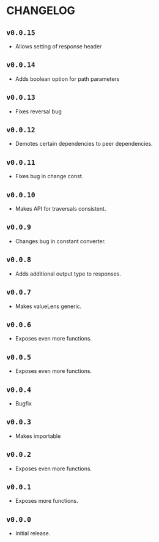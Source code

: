 # CHANGELOG

## `v0.0.15`

* Allows setting of response header

## `v0.0.14`

* Adds boolean option for path parameters

## `v0.0.13`

* Fixes reversal bug

## `v0.0.12`

* Demotes certain dependencies to peer dependencies.

## `v0.0.11`

* Fixes bug in change const.

## `v0.0.10`

* Makes API for traversals consistent.

## `v0.0.9`

* Changes bug in constant converter.

## `v0.0.8`

* Adds additional output type to responses.

## `v0.0.7`

* Makes valueLens generic.

## `v0.0.6`

* Exposes even more functions.

## `v0.0.5`

* Exposes even more functions.

## `v0.0.4`

* Bugfix

## `v0.0.3`

* Makes importable

## `v0.0.2`

* Exposes even more functions.

## `v0.0.1`

* Exposes more functions.

## `v0.0.0`

* Initial release.